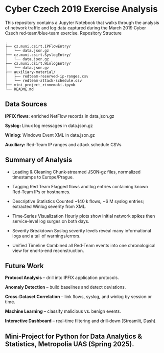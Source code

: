 # **Cyber Czech 2019 Exercise Analysis**

This repository contains a Jupyter Notebook that walks through the analysis of network traffic and log data captured during the March 2019 Cyber Czech red‑team/blue‑team exercise.
Repository Structure
```
.
├── cz.muni.csirt.IPFlowEntry/
│   └── data.json.gz
├── cz.muni.csirt.SyslogEntry/
│   └── data.json.gz
├── cz.muni.csirt.WinlogEntry/
│   └── data.json.gz
├── auxiliary-material/
│   ├── redteam-reserved-ip-ranges.csv
│   └── redteam-attack-schedule.csv
├── mini_project_rinnemaki.ipynb
└── README.md
```
## Data Sources

**IPFIX flows:** enriched NetFlow records in data.json.gz

**Syslog:** Linux log messages in data.json.gz

**Winlog:** Windows Event XML in data.json.gz

**Auxiliary:** Red‑Team IP ranges and attack schedule CSVs

## Summary of Analysis

- Loading & Cleaning Chunk‑streamed JSON‑gz files, normalized timestamps to Europe/Prague.

- Tagging Red Team Flagged flows and log entries containing known Red‑Team IPs or hostnames.

- Descriptive Statistics Counted ~140 k flows, ~6 M syslog entries; extracted Winlog severity from XML.

- Time‑Series Visualization Hourly plots show initial network spikes then service‑level log surges on both days.

- Severity Breakdown Syslog severity levels reveal many informational logs and a tail of warnings/errors.

- Unified Timeline Combined all Red‑Team events into one chronological view for end‑to‑end reconstruction.

## Future Work

**Protocol Analysis** – drill into IPFIX application protocols.

**Anomaly Detection** – build baselines and detect deviations.

**Cross‑Dataset Correlation** – link flows, syslog, and winlog by session or time.

**Machine Learning** – classify malicious vs. benign events.

**Interactive Dashboard** – real‑time filtering and drill‑down (Streamlit, Dash).

## **Mini‑Project for Python for Data Analytics & Statistics, Metropolia UAS (Spring 2025).**
